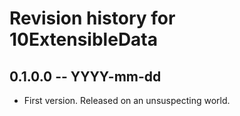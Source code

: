 # Revision history for 10ExtensibleData

## 0.1.0.0 -- YYYY-mm-dd

* First version. Released on an unsuspecting world.
